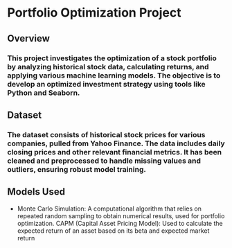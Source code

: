 # Portfolio Optimization Project

## Overview
### This project investigates the optimization of a stock portfolio by analyzing historical stock data, calculating returns, and applying various machine learning models. The objective is to develop an optimized investment strategy using tools like Python and Seaborn.

## Dataset
### The dataset consists of historical stock prices for various companies, pulled from Yahoo Finance. The data includes daily closing prices and other relevant financial metrics. It has been cleaned and preprocessed to handle missing values and outliers, ensuring robust model training.

## Models Used
* Monte Carlo Simulation: A computational algorithm that relies on repeated random sampling to obtain numerical results, used for portfolio optimization.
CAPM (Capital Asset Pricing Model): Used to calculate the expected return of an asset based on its beta and expected market return
